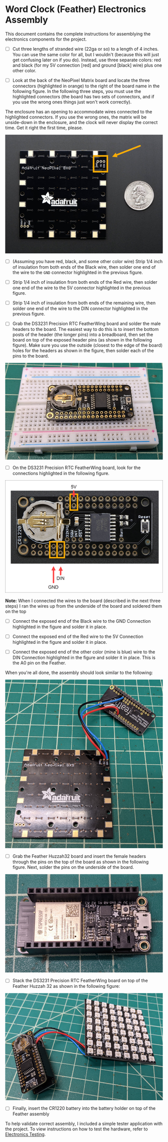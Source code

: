 # Word Clock (Feather) Electronics Assembly

This document contains the complete instructions for assemblying the electronics components for the project. 

- [ ] Cut three lengths of stranded wire (22ga or so) to a length of 4 inches. You can use the same color for all, but I wouldn't (because this will just get confusing later on if you do). Instead, use three separate colors: red and black (for my 5V connection [red] and ground [black] wire) plus one other color.

- [ ] Look at the back of the NeoPixel Matrix board and locate the three connectors (highlighted in orange) to the right of the board name in the following figure. In the following three steps, you must use the highlighted connectors (the board has two sets of connectors, and if you use the wrong ones things just won't work correctly). 

The enclosure has an opening to accommodate wires connected to the highlighted connectors. If you use the wrong ones, the matrix will be unside-down in the enclosure, and the clock will never display the correct time. Get it right the first time, please.

![Adafruit NeoPixel NeoMatrix 8x8 Connections](images/neopixel-pins.png)

- [ ] (Assuming you have red, black, and some other color wire) Strip 1/4 inch of insulation from both ends of the Black wire, then solder one end of the wire to the `GND` connector highlighted in the previous figure. 

- [ ] Strip 1/4 inch of insulation from both ends of the Red wire, then solder one end of the wire to the 5V connector highlighted in the previous figure.

- [ ] Strip 1/4 inch of insulation from both ends of the remaining wire, then solder one end of the wire to the DIN connector highlighted in the previous figure.

- [ ] Grab the DS3231 Precision RTC FeatherWing board and solder the male headers to the board. The easiest way to do this is to insert the bottom posts of the header (the longer pins) into a breadboard, then set the board on top of the exposed header pins (as shown in the following figure). Make sure you use the outside (closest to the edge of the board) holes for the headers as shown in the figure, then solder each of the pins to the board.

![DS3231 Precision RTC FeatherWing Headers](images/ds3231-headers.png)

- [ ] On the DS3231 Precision RTC FeatherWing board, look for the connections highlighted in the following figure. 

![DS3231 Precision RTC FeatherWing Connections](images/ds3231-pins.png)

**Note:** When I connected the wires to the board (described in the next three steps) I ran the wires up from the underside of the board and soldered them on the top

- [ ] Connect the exposed end of the Black wire to the GND Connection highlighted in the figure and solder it in place.

- [ ] Connect the exposed end of the Red wire to the 5V Connection highlighted in the figure and solder it in place.

- [ ] Connect the exposed end of the other color (mine is blue) wire to the DIN Connection highlighted in the figure and solder it in place. This is the A0 pin on the Feather.

When you're all done, the assembly should look similar to the following:

![Completed soldered connections](images/connections-finished.png)

- [ ] Grab the Feather Huzzah32 board and insert the female headers through the pins on the top of the board as shown in the following figure. Next, solder the pins on the underside of the board.

![Feather With Female Headers](images/feather-headers.png)

- [ ] Stack the DS3231 Precision RTC FeatherWing board on top of the Feather Huzzah 32 as shown in the following figure:

![Fully assembled electronics](images/assembled-electronics.png)

- [ ] Finally, insert the CR1220 battery into the battery holder on top of the Feather assembly

To help validate correct assembly, I included a simple tester application with the project. To view instructions on how to test the hardware, refer to [Electronics Testing](electronics-testing.md).